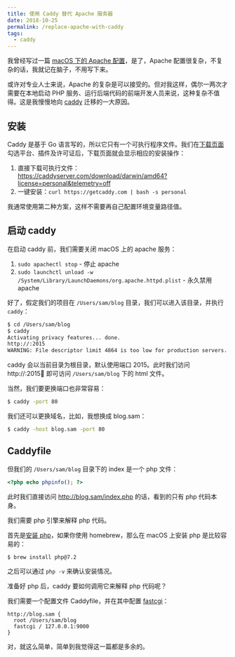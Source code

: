 ```yaml
---
title: 使用 Caddy 替代 Apache 服务器
date: 2018-10-25
permalink: /replace-apache-with-caddy
tags:
  - caddy
---
```


我曾经写过一篇 [macOS 下的 Apache 配置](https://blog.zfanw.com/macos-apache/)，是了，Apache 配置很复杂，不复杂的话，我就记在脑子，不用写下来。

或许对专业人士来说，Apache 的复杂是可以接受的。但对我这样，偶尔一两次才需要在本地启动 PHP 服务、运行后端代码的前端开发人员来说，这种复杂不值得。这是我慢慢地向 [caddy](https://caddyserver.com) 迁移的一大原因。

## 安装

Caddy 是基于 Go 语言写的，所以它只有一个可执行程序文件。我们在[下载页面](https://caddyserver.com/download)勾选平台、插件及许可证后，下载页面就会显示相应的安装操作：

1. 直接下载可执行文件：https://caddyserver.com/download/darwin/amd64?license=personal&telemetry=off
2. 一键安装：`curl https://getcaddy.com | bash -s personal`

我通常使用第二种方案，这样不需要再自己配置环境变量路径值。

## 启动 caddy

在启动 caddy 前，我们需要关闭 macOS 上的 apache 服务：

1. `sudo apachectl stop` - 停止 apache
2. `sudo launchctl unload -w /System/Library/LaunchDaemons/org.apache.httpd.plist` - 永久禁用 apache

好了，假定我们的项目在 `/Users/sam/blog` 目录，我们可以进入该目录，并执行 `caddy`：

```sh
$ cd /Users/sam/blog
$ caddy
Activating privacy features... done.
http://:2015
WARNING: File descriptor limit 4864 is too low for production servers. At least 8192 is recommended. Fix with "ulimit -n 8192".
```

caddy 会以当前目录为根目录，默认使用端口 2015。此时我们访问 http://:2015 即可访问 `/Users/sam/blog` 下的 html 文件。

当然，我们要更换端口也非常容易：

```sh
$ caddy -port 80
```

我们还可以更换域名，比如，我想换成 blog.sam：

```sh
$ caddy -host blog.sam -port 80
```

## Caddyfile

但我们的 `/Users/sam/blog` 目录下的 index 是一个 php 文件：

```php
<?php echo phpinfo(); ?>
```

此时我们直接访问 http://blog.sam/index.php 的话，看到的只有 php 代码本身。

我们需要 php 引擎来解释 php 代码。

首先是[安装 php](https://secure.php.net/manual/en/install.macosx.php)，如果你使用 homebrew，那么在 macOS 上安装 php 是比较容易的：

```sh
$ brew install php@7.2
```

之后可以通过 `php -v` 来确认安装情况。

准备好 php 后，caddy 要如何调用它来解释 php 代码呢？

我们需要一个配置文件 Caddyfile，并在其中配置 [fastcgi](https://caddyserver.com/docs/fastcgi)：

```Caddyfile
http://blog.sam {
  root /Users/sam/blog
  fastcgi / 127.0.0.1:9000
}
```

对，就这么简单，简单到我觉得这一篇都是多余的。
